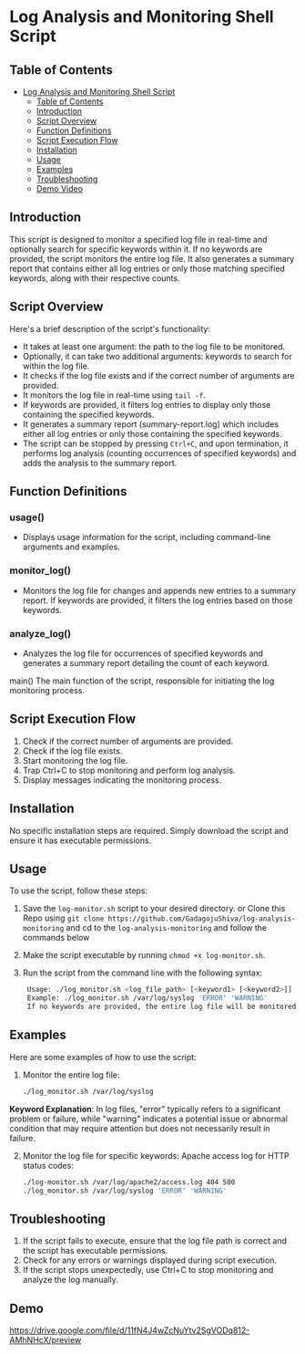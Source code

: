# Log Analysis and Monitoring Shell Script

## Table of Contents

- [Log Analysis and Monitoring Shell Script](#log-analysis-and-monitoring-shell-script)
  - [Table of Contents](#table-of-contents)
  - [Introduction](#introduction)
  - [Script Overview](#script-overview)
  - [Function Definitions](#function-definitions)
  - [Script Execution Flow](#script-execution-flow)
  - [Installation](#installation)
  - [Usage](#usage)
  - [Examples](#examples)
  - [Troubleshooting](#troubleshooting)
  - [Demo Video](#demo)

## Introduction

This script is designed to monitor a specified log file in real-time and optionally search for specific keywords within it. If no keywords are provided, the script monitors the entire log file. It also generates a summary report that contains either all log entries or only those matching specified keywords, along with their respective counts.

## Script Overview

Here's a brief description of the script's functionality:

- It takes at least one argument: the path to the log file to be monitored.
- Optionally, it can take two additional arguments: keywords to search for within the log file.
- It checks if the log file exists and if the correct number of arguments are provided.
- It monitors the log file in real-time using `tail -f`.
- If keywords are provided, it filters log entries to display only those containing the specified keywords.
- It generates a summary report (summary-report.log) which includes either all log entries or only those containing the specified keywords.
- The script can be stopped by pressing `Ctrl+C`, and upon termination, it performs log analysis (counting occurrences of specified keywords) and adds the analysis to the summary report.

## Function Definitions
### usage()
- Displays usage information for the script, including command-line arguments and examples.

### monitor_log()
- Monitors the log file for changes and appends new entries to a summary report. If keywords are provided, it filters the log entries based on those keywords.

### analyze_log()
- Analyzes the log file for occurrences of specified keywords and generates a summary report detailing the count of each keyword.

main()
The main function of the script, responsible for initiating the log monitoring process.

## Script Execution Flow

1. Check if the correct number of arguments are provided.
2. Check if the log file exists.
3. Start monitoring the log file.
4. Trap Ctrl+C to stop monitoring and perform log analysis.
5. Display messages indicating the monitoring process.

## Installation
No specific installation steps are required. Simply download the script and ensure it has executable permissions.

## Usage

To use the script, follow these steps:

1. Save the `log-monitor.sh` script to your desired directory. or Clone this Repo using `git clone https://github.com/GadagojuShiva/log-analysis-monitoring`  and cd to the `log-analysis-monitoring` and follow the commands below
   
2. Make the script executable by running `chmod +x log-monitor.sh`.
   
3. Run the script from the command line with the following syntax:
   
   ```bash
    Usage: ./log_monitor.sh <log_file_path> [<keyword1> [<keyword2>]]
    Example: ./log_monitor.sh /var/log/syslog 'ERROR' 'WARNING'
    If no keywords are provided, the entire log file will be monitored.
   ```
## Examples

Here are some examples of how to use the script:

1. Monitor the entire log file:
   ```bash
   ./log_monitor.sh /var/log/syslog
   ```
**Keyword Explanation**: In log files, "error" typically refers to a significant problem or failure, while "warning" indicates a potential issue or abnormal condition that may require attention but does not necessarily result in failure.
   
2. Monitor the log file for specific keywords: Apache access log for HTTP status codes:
   ```bash
   ./log-monitor.sh /var/log/apache2/access.log 404 500
   ./log_monitor.sh /var/log/syslog 'ERROR' 'WARNING'
   ```

## Troubleshooting
1. If the script fails to execute, ensure that the log file path is correct and the script has executable permissions.
2. Check for any errors or warnings displayed during script execution.
3. If the script stops unexpectedly, use Ctrl+C to stop monitoring and analyze the log manually.

## Demo
https://drive.google.com/file/d/11fN4J4wZcNuYtv2SgVODq812-AMhNHcX/preview

